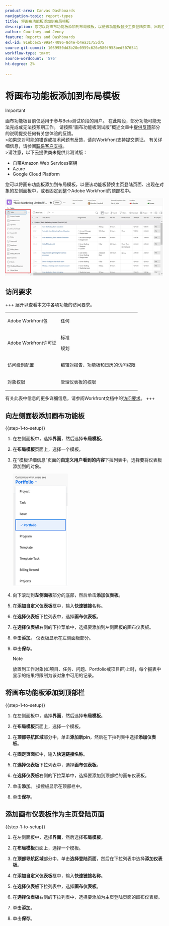 ```yaml
---
product-area: Canvas Dashboards
navigation-topic: report-types
title: 将画布功能板添加到布局模板
description: 您可以将画布功能板添加到布局模板，以便该功能板替换主页登陆页面、出现在对象的左侧面板中或固定到顶部栏中。
author: Courtney and Jenny
feature: Reports and Dashboards
exl-id: 91ebcec5-99a4-4096-8d4e-b4ea31755d75
source-git-commit: 1059950dd3b20e0959c626e580f958bed5076541
workflow-type: tm+mt
source-wordcount: '576'
ht-degree: 2%

---
```


# 将画布功能板添加到布局模板

>[!IMPORTANT]
>
>画布功能板目前仅适用于参与Beta测试阶段的用户。 在此阶段，部分功能可能无法完成或无法按预期工作。 请按照“画布功能板测试版”概述文章中[提供反馈](/help/quicksilver/product-announcements/betas/canvas-dashboards-beta/canvas-dashboards-beta-information.md#provide-feedback)部分的说明提交任何有关您体验的反馈。<br>
>&#x200B;>如果您对可能的错误或技术问题有反馈，请向Workfront支持提交票证。 有关详细信息，请参阅[联系客户支持](/help/quicksilver/workfront-basics/tips-tricks-and-troubleshooting/contact-customer-support.md)。<br>
>&#x200B;>请注意，以下云提供商未提供此测试版：
>
>* 自带Amazon Web Services密钥
>* Azure
>* Google Cloud Platform

您可以将画布功能板添加到布局模板，以便该功能板替换主页登陆页面、出现在对象的左侧面板中，或者固定到整个Adobe Workfront的顶部栏中。

![左侧面板](assets/left-panel.png)

## 访问要求

+++ 展开以查看本文中各项功能的访问要求。

<table style="table-layout:auto"> 
<col> 
</col> 
<col> 
</col> 
<tbody> 
<tr> 
   <td role="rowheader"><p>Adobe Workfront包</p></td> 
   <td> 
<p>任何 </p> 
   </td> 
<tr> 
 <tr> 
   <td role="rowheader"><p>Adobe Workfront许可证</p></td> 
   <td> 
<p>标准</p> 
<p>规划</p> 
   </td> 
   </tr> 
  </tr> 
  <tr> 
   <td role="rowheader"><p>访问级别配置</p></td> 
   <td><p>编辑对报告、功能板和日历的访问权限</p>
  </td> 
  </tr> 
    </tr>  
        <tr> 
   <td role="rowheader"><p>对象权限</p></td> 
   <td><p>管理仪表板的权限</p>
  </td> 
  </tr> 
</tbody> 
</table>

有关此表中信息的更多详细信息，请参阅Workfront文档中的[访问要求](/help/quicksilver/administration-and-setup/add-users/access-levels-and-object-permissions/access-level-requirements-in-documentation.md)。
+++

## 向左侧面板添加画布功能板

{{step-1-to-setup}}

1. 在左侧面板中，选择&#x200B;**界面**，然后选择&#x200B;**布局模板**。

1. 在&#x200B;**布局模板**&#x200B;页面上，选择一个模板。

1. 在“模板详细信息”页面的&#x200B;**自定义用户看到的内容**&#x200B;下拉列表中，选择要将仪表板添加到的对象。

   ![自定义用户看到的下拉列表](assets/customize-what-users-see.png)

1. 向下滚动到&#x200B;**左侧面板**&#x200B;部分的底部，然后单击&#x200B;**添加仪表板**。

1. 在&#x200B;**添加自定义仪表板**&#x200B;框中，输入&#x200B;**快速链接**&#x200B;名称。

1. 在&#x200B;**选择仪表板**&#x200B;下拉列表中，选择&#x200B;**画布仪表板**。

1. 在&#x200B;**选择仪表板**&#x200B;右侧的下拉菜单中，选择要添加到左侧面板的画布仪表板。

1. 单击&#x200B;**添加**。 仪表板显示在左侧面板部分。

1. 单击&#x200B;**保存**。

   >[!NOTE]
   >
   >放置到工作对象(如项目、任务、问题、Portfolio或项目群)上时，每个报表中显示的结果将限制为该对象中可用的记录。


## 将画布功能板添加到顶部栏

{{step-1-to-setup}}

1. 在左侧面板中，选择&#x200B;**界面**，然后选择&#x200B;**布局模板**。

1. 在&#x200B;**布局模板**&#x200B;页面上，选择一个模板。

1. 在&#x200B;**顶部导航区域**&#x200B;部分中，单击&#x200B;**添加新pin**，然后在下拉列表中选择&#x200B;**添加仪表板**。

1. 在&#x200B;**固定页面**&#x200B;框中，输入&#x200B;**快速链接名称**。

1. 在&#x200B;**选择仪表板**&#x200B;下拉列表中，选择&#x200B;**画布仪表板**。

1. 在&#x200B;**选择仪表板**&#x200B;右侧的下拉菜单中，选择要添加到顶部栏的画布仪表板。

1. 单击&#x200B;**添加**。 操控板显示在顶部栏中。

1. 单击&#x200B;**保存**。

## 添加画布仪表板作为主页登陆页面

{{step-1-to-setup}}

1. 在左侧面板中，选择&#x200B;**界面**，然后选择&#x200B;**布局模板**。

1. 在&#x200B;**布局模板**&#x200B;页面上，选择一个模板。

1. 在&#x200B;**顶部导航区域**&#x200B;部分中，单击&#x200B;**选择登陆页面**，然后在下拉列表中选择&#x200B;**添加仪表板**。

1. 在&#x200B;**添加自定义仪表板**&#x200B;框中，输入&#x200B;**快速链接名称**。

1. 在&#x200B;**选择仪表板**&#x200B;下拉列表中，选择&#x200B;**画布仪表板**。

1. 在&#x200B;**选择仪表板**&#x200B;右侧的下拉列表中，选择要添加为主页登陆页面的画布仪表板。

1. 单击&#x200B;**添加**。

1. 单击&#x200B;**保存**。
